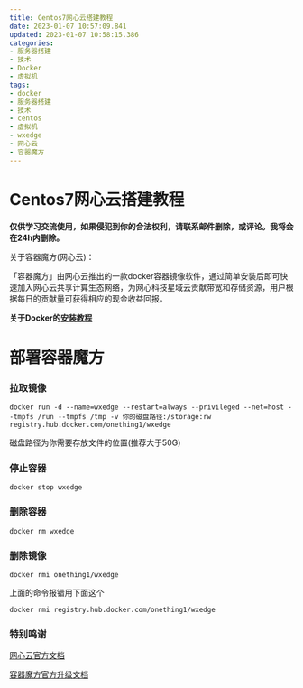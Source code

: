 ```yaml
---
title: Centos7网心云搭建教程
date: 2023-01-07 10:57:09.841
updated: 2023-01-07 10:58:15.386
categories: 
- 服务器搭建
- 技术
- Docker
- 虚拟机
tags: 
- docker
- 服务器搭建
- 技术
- centos
- 虚拟机
- wxedge
- 网心云
- 容器魔方
---
```


# Centos7网心云搭建教程

**仅供学习交流使用，如果侵犯到你的合法权利，请联系邮件删除，或评论。我将会在24h内删除。**

关于容器魔方(网心云)：

「容器魔方」由网心云推出的一款docker容器镜像软件，通过简单安装后即可快速加入网心云共享计算生态网络，为网心科技星域云贡献带宽和存储资源，用户根据每日的贡献量可获得相应的现金收益回报。

**关于Docker的[安装教程](https://www.wangshengjj.work/archives/13)**

# 部署容器魔方

### 拉取镜像

```
docker run -d --name=wxedge --restart=always --privileged --net=host --tmpfs /run --tmpfs /tmp -v 你的磁盘路径:/storage:rw registry.hub.docker.com/onething1/wxedge
```

磁盘路径为你需要存放文件的位置(推荐大于50G)

### 停止容器

```
docker stop wxedge
```

### 删除容器

```
docker rm wxedge
```

### 删除镜像

```
docker rmi onething1/wxedge
```

上面的命令报错用下面这个

```
docker rmi registry.hub.docker.com/onething1/wxedge
```

### 特别鸣谢

[网心云官方文档](https://help.onethingcloud.com/caa9/a0fe/b6b3)

[容器魔方官方升级文档](https://help.onethingcloud.com/7cb4/6bc9)


